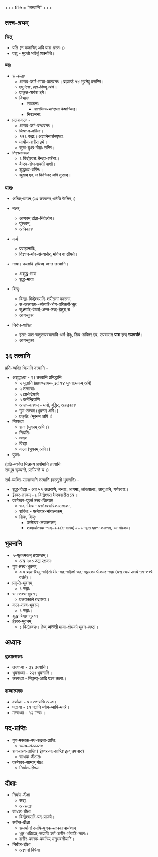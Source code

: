 +++
title = "तत्त्वानि"
+++

 
## तत्त्व-त्रयम्
### चित्
- पतिः (न कदाचिद् अपि पाश-ग्रस्तः।)
- पशुः - मुक्तो भवितुं शक्नोति। 

#### पशुः
- स-कलाः 
  - आणव-कार्म-माया-पाशवन्तः। ब्रह्माण्डे १४ भुवनेषु वसन्ति। 
  - एषु देवाः, ब्रह्म-विष्णू अपि।
  - प्राकृत-शरीरा इमे। 
  - विभागः
    - साञ्चनाः
      - सावधिक-सर्वज्ञता केषाञ्चित्। 
    - निरञ्जनाः
- प्रलयाकलः - 
  - आणव-कर्म-बन्धवन्तः। 
  - मिश्राध्व-वर्तिनः। 
  - ११८ रुद्राः। अज्ञानेनासंस्पृष्टाः
  - मायीय-शरीरा इमे। 
  - सुख-दुःख-मोहाः सन्ति। 
- विज्ञानाकलः
  - ८ विद्येश्वराः बैन्दव-शरीराः। 
  - बैन्दव-रोध-शक्ती पाशौ। 
  - शुद्धाध्व-वर्तिनः। 
  - सुखम् एव, न किञ्चिद् अपि दुःखम्। 

### पाशः 
- अचित्-प्रायम् (३६ तत्त्वान्य् अत्रेति केचित्।)
- मलम्
  - आणवम् दीक्षा-निर्वर्त्यम्।  
  - पुंस्त्वम्, 
  - अधिकारः
- कर्म
  - प्रवाहानादिः, 
  - विज्ञान-योग-संन्यासैर्, भोगेन वा क्षीयते।
- माया। कलादि-पृथिव्य्-अन्त-तत्त्वानि।
  - अशुद्ध-माया
  - शुद्ध-माया

- बिन्दुः
  - विद्या-विद्येश्वरादि-शरीराणां कारणम्  
  - स-कलाख्य--संसारि-भोग-परिकरी-भूतः   
  - सूक्ष्मादि-वैखर्य्-अन्त-शब्द-हेतुश् च
  - आगन्तुकः
- निरोध-शक्तिः
  - इतर-पाश-चतुष्टयस्यानादि-धर्म-हेतुः, शिव-शक्तिर् एव, उपचारात् **पाश** इत्य् **उपचर्यते**। 
  - आगन्तुका

## ३६ तत्त्वानि
प्रति-व्यक्ति भिन्नानि तत्त्वानि - 

- अशुद्धाध्वा - २३ तत्त्वानि प्रसिद्धानि
  - ५ भूतानि (ब्रह्माण्डाख्यम् इदं १४ भुवनात्मकम् अपि)
  - ५ तन्मात्राः
  - ५ ज्ञानेद्रियाणि
  - ५ कर्मेन्द्रियाणि
  - अन्तः-करणम् - मनो, बुद्धिर्, अहङ्कारः
  - गुण-तत्त्वम् (भुवनम् अपि।)
  - प्रकृतिः (भुवनम् अपि।)
- मिश्राध्वा 
  - रागः (भुवनम् अपि।)
  - नियतिः
  - कालः
  - विद्या
  - कला (भुवनम् अपि।)
- पुरुषः


(प्रति-व्यक्ति भिन्नान्य् अपीमानि तत्त्वानि  
सम्भूय सृज्यन्ते, प्रलीयन्ते च।)  


सर्व-व्यक्ति-सामान्यानि तत्वानि (वस्तुतो भुवनानि) -

- शुद्ध-विद्या - अत्र ५१ अक्षराणि, मन्त्राः, आगमाः, लोकपालाः, आयुधानि, गणेश्वराः। 
- ईश्वर-तत्त्वम् - ८ विद्येश्वरा बैन्दवशरीरा ऽत्र।  
- परमेश्वर-युक्तं तत्त्व-त्रितयम्
  - सदा-शिवः - परमेश्वराधिकारात्मकम्
  - शक्तिः - परमेश्वर-भोगात्मकम्
  - शिवः, बिन्दुः 
    - परमेश्वर-लयात्मकम्
    - शब्दार्थात्मक-नाद+++(←भाषेव)+++-द्वारा ज्ञान-कारणम्, अ-मोहकः। 

## भुवनानि
- ५-भूतात्मकम् ब्रह्माण्डम्। 
  - अत्र १०० रुद्रा रक्षकाः। 
- गुण-तत्त्व-भुवनम्
  - अत्र ब्रह्म-विष्णु-सहितो वीर-भद्र-सहितो रुद्र-भट्टारकः श्रीकण्ठ-रुद्रः (यस् स्वयं प्रलये राग-तत्त्वे वर्तते)। 
- प्रकृति-भुवनम्
  - ८ रुद्राः
- राग-तत्त्व-भुवनम्
  - प्रलयकाले रुद्राश्रयः। 
- कला-तत्त्व-भुवनम्
  - ८ रुद्राः। 
- शुद्ध-विद्या-भुवनम्
- ईश्वर-भुवनम्
  - ८ विद्येश्वराः। तेष्व् **अनन्तो** माया-क्षोभको भुवन-स्रष्टा।

## अध्वानः
### द्रव्यात्मकाः
- तत्त्वाध्वा - ३६ तत्त्वानि।
- भुवनाध्वा - २२४ भुवनानि। 
- कलाध्वा - निवृत्त्य्-आदि पञ्च कलाः।

### शब्दात्मकाः
- वर्णाध्वा - ५१ अक्षराणि अ-क्ष। 
- पदाध्वा - ८१ पदानि व्योम-व्यापि-मन्त्रे। 
- मन्त्राध्वा - १२ मन्त्राः। 

## पद-प्राप्तिः
- गुण-मस्तक-स्थ-रुद्रता-प्राप्तिः
  - समय-संस्कारतः
- राग-तत्त्व-प्राप्तिः ( ईश्वर-पद-प्राप्तिः इत्य् उपचारः)
  - साधक-दीक्षातः
- परमेश्वर-साम्यम् मोक्षः
  - निर्वाण-दीक्षया

## दीक्षाः
- निर्वाण-दीक्षा
  - सद्यः
  - अ-सद्यः
- साधक-दीक्षा
  - विद्येश्वरादि-पद-प्राप्त्यै। 
- सबीज-दीक्षा
  - समर्थानां समयि-पुत्रक-साधकाचार्याणाम्
  - भूत-भविष्यद्-रूपाणि कर्म-शरीर-भोगादि-नाशः। 
  - शरीर-कारक-कर्माण्य् अनुभवनीयानि। 
- निर्बीज-दीक्षा
  - अज्ञानां विधेया
